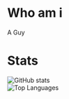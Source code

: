 # Who am i
A Guy

# Stats
![GitHub stats](https://github-readme-stats.vercel.app/api?username=TiredGui&theme=tokyonight&show_icons=true)\
![Top Languages](https://github-readme-stats.vercel.app/api/top-langs/?username=TiredGui&theme=tokyonight)
